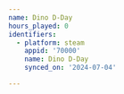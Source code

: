 ```yaml
---
name: Dino D-Day
hours_played: 0
identifiers:
  - platform: steam
    appid: '70000'
    name: Dino D-Day
    synced_on: '2024-07-04'

---
```

